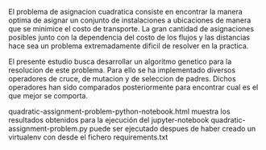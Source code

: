 El problema de asignacion cuadratica consiste en encontrar la manera optima de asignar un conjunto de instalaciones a ubicaciones de manera que se minimice el costo de transporte. La gran cantidad de asignaciones posibles junto con la dependencia del costo de los flujos y las distancias hace sea un problema extremadamente dificil de resolver en la practica.

El presente estudio busca desarrollar un algoritmo genetico para la resolucion de este problema. Para ello se ha implementado diversos operadores de cruce, de mutacion y de seleccion de padres. Dichos operadores han sido comparados posteriormente para encontrar cual es el que mejor se comporta.

quadratic-assignment-problem-python-notebook.html muestra los resultados obtenidos para la ejecución del jupyter-notebook
quadratic-assignment-problem.py puede ser ejecutado despues de haber creado un virtualenv con desde el fichero requirements.txt

